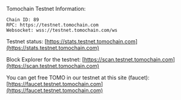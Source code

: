 Tomochain Testnet Information:
```
Chain ID: 89
RPC: https://testnet.tomochain.com
Websocket: wss://testnet.tomochain.com/ws
```

Testnet status: [https://stats.testnet.tomochain.com](https://stats.testnet.tomochain.com)

Block Explorer for the testnet: [https://scan.testnet.tomochain.com](https://scan.testnet.tomochain.com)

You can get free TOMO in our testnet at this site (faucet): [https://faucet.testnet.tomochain.com](https://faucet.testnet.tomochain.com)
